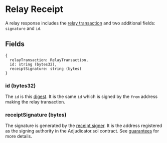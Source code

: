 # Relay Receipt
A relay response includes the [relay transaction](./relayTransaction.md) and two additional fields: `signature` and `id`.

## Fields
```
{
  relayTransaction: RelayTransaction,
  id: string (bytes32),
  receiptSignature: string (bytes)
}
```

### id (bytes32)

The `id` is this [digest](https://github.com/PISAresearch/contracts.any.sender/blob/master/versions/0.1.6/contracts/RelayTxStruct.sol#L22). It is the same `id` which is signed by the `from` address making the relay transaction.

### receiptSignature (bytes)

The signature is generated by the [receipt signer](../README.md#addresses). It is the address registered as the signing authority in the Adjudicator.sol contract. See [guarantees](./guarantees.md) for more details.